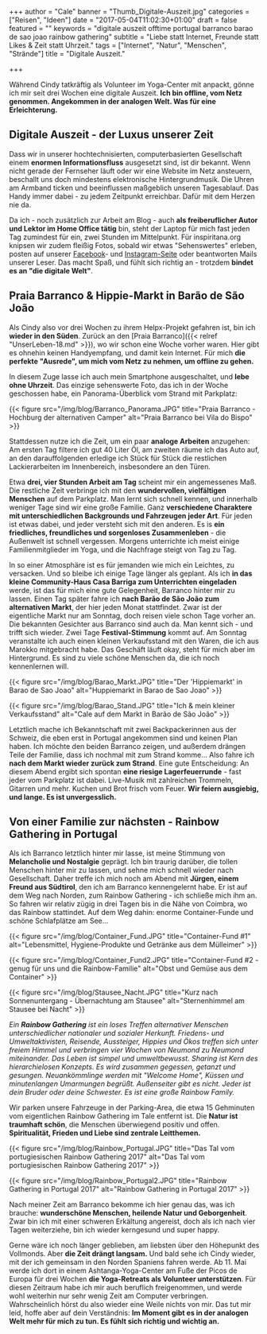 +++
author = "Cale"
banner = "Thumb_Digitale-Auszeit.jpg"
categories = ["Reisen", "Ideen"]
date = "2017-05-04T11:02:30+01:00"
draft = false
featured = ""
keywords = "digitale auszeit offtime portugal barranco barao de sao joao rainbow gathering"
subtitle = "Liebe statt Internet, Freunde statt Likes & Zeit statt Uhrzeit."
tags = ["Internet", "Natur", "Menschen", "Strände"]
title = "Digitale Auszeit."

+++

Während Cindy tatkräftig als Volunteer im Yoga-Center mit anpackt, gönne ich mir seit drei Wochen eine digitale Auszeit. **Ich bin offline, vom Netz genommen. Angekommen in der analogen Welt. Was für eine Erleichterung.**<!--more-->

## Digitale Auszeit - der Luxus unserer Zeit

Dass wir in unserer hochtechnisierten, computerbasierten Gesellschaft einem **enormen Informationsfluss** ausgesetzt sind, ist dir bekannt. Wenn nicht gerade der Fernseher läuft oder wir eine Website im Netz ansteuern, beschallt uns doch mindestens elektronische Hintergrundmusik. Die Uhren am Armband ticken und beeinflussen maßgeblich unseren Tagesablauf. Das Handy immer dabei - zu jedem Zeitpunkt erreichbar. Dafür mit dem Herzen nie da.    

Da ich - noch zusätzlich zur Arbeit am Blog - auch **als freiberuflicher Autor und Lektor im Home Office tätig** bin, steht der Laptop für mich fast jeden Tag zumindest für ein, zwei Stunden im Mittelpunkt. Für inspiritana.org knipsen wir zudem fleißig Fotos, sobald wir etwas "Sehenswertes" erleben, posten auf unserer [Facebook](https://facebook.com/inspiritana.org)- und [Instagram-Seite](https://instagram.com/inspiritana) oder beantworten Mails unserer Leser. Das macht Spaß, und fühlt sich richtig an - trotzdem **bindet es an "die digitale Welt"**.

## Praia Barranco & Hippie-Markt in Barão de São João

Als Cindy also vor drei Wochen zu ihrem Helpx-Projekt gefahren ist, bin ich **wieder in den Süden**. Zurück an den [Praia Barranco]({{< relref "UnserLeben-18.md" >}}), wo wir schon eine Woche vorher waren. Hier gibt es ohnehin keinen Handyempfang, und damit kein Internet. Für mich **die perfekte "Ausrede", um mich vom Netz zu nehmen, um offline zu gehen.**    

In diesem Zuge lasse ich auch mein Smartphone ausgeschaltet, und **lebe ohne Uhrzeit**. Das einzige sehenswerte Foto, das ich in der Woche geschossen habe, ein Panorama-Überblick vom Strand mit Parkplatz:

{{< figure src="/img/blog/Barranco_Panorama.JPG" title="Praia Barranco - Hochburg der alternativen Camper" alt="Praia Barranco bei Vila do Bispo" >}}   

Stattdessen nutze ich die Zeit, um ein paar **analoge Arbeiten** anzugehen: Am ersten Tag filtere ich gut 40 Liter Öl, am zweiten räume ich das Auto auf, an den darauffolgenden erledige ich Stück für Stück die restlichen Lackierarbeiten im Innenbereich, insbesondere an den Türen.    

Etwa **drei, vier Stunden Arbeit am Tag** scheint mir ein angemessenes Maß. Die restliche Zeit verbringe ich mit den **wundervollen, vielfältigen Menschen** auf dem Parkplatz. Man lernt sich schnell kennen, und innerhalb weniger Tage sind wir eine große Familie. Ganz **verschiedene Charaktere mit unterschiedlichen Backgrounds und Fahrzeugen jeder Art**. Für jeden ist etwas dabei, und jeder versteht sich mit den anderen. Es is **ein friedliches, freundliches und sorgenloses Zusammenleben** - die Außenwelt ist schnell vergessen. Morgens unterrichte ich meist einige Familienmitglieder im Yoga, und die Nachfrage steigt von Tag zu Tag. 

In so einer Atmosphäre ist es für jemanden wie mich ein Leichtes, zu versacken. Und so bleibe ich einige Tage länger als geplant. Als ich **in das kleine Community-Haus Casa Barriga zum Unterrichten eingeladen** werde, ist das für mich eine gute Gelegenheit, Barranco hinter mir zu lassen. Einen Tag später fahre ich **nach Barão de São João zum alternativen Markt**, der hier jeden Monat stattfindet. Zwar ist der eigentliche Markt nur am Sonntag, doch reisen viele schon Tage vorher an. Die bekannten Gesichter aus Barranco sind auch da. Man kennt sich - und trifft sich wieder. Zwei Tage **Festival-Stimmung** kommt auf. Am Sonntag veranstalte ich auch einen kleinen Verkaufsstand mit den Waren, die ich aus Marokko mitgebracht habe. Das Geschäft läuft okay, steht für mich aber im Hintergrund. Es sind zu viele schöne Menschen da, die ich noch kennenlernen will.    

{{< figure src="/img/blog/Barao_Markt.JPG" title="Der 'Hippiemarkt' in Barao de Sao Joao" alt="Huppiemarkt in Barao de Sao Joao" >}}  

{{< figure src="/img/blog/Barao_Stand.JPG" title="Ich & mein kleiner Verkaufsstand" alt="Cale auf dem Markt in Barão de São João" >}}  

Letztlich mache ich Bekanntschaft mit zwei Backpackerinnen aus der Schweiz, die eben erst in Portugal angekommen sind und keinen Plan haben. Ich möchte den beiden Barranco zeigen, und außerdem drängen Teile der Familie, dass ich nochmal mit zum Strand komme... Also fahre ich **nach dem Markt wieder zurück zum Strand**. Eine gute Entscheidung: An diesem Abend ergibt sich spontan **eine riesige Lagerfeuerrunde** - fast jeder vom Parkplatz ist dabei. Live-Musik mit zahlreichen Trommeln, Gitarren und mehr. Kuchen und Brot frisch vom Feuer. **Wir feiern ausgiebig, und lange. Es ist unvergesslich.**    

## Von einer Familie zur nächsten - Rainbow Gathering in Portugal

Als ich Barranco letztlich hinter mir lasse, ist meine Stimmung von **Melancholie und Nostalgie** geprägt. Ich bin traurig darüber, die tollen Menschen hinter mir zu lassen, und sehne mich schnell wieder nach Gesellschaft. Daher treffe ich mich noch am Abend mit **Jürgen, einem Freund aus Südtirol**, den ich am Barranco kennengelernt habe. Er ist auf dem Weg nach Norden, zum Rainbow Gathering - ich schließe mich ihm an. So fahren wir relativ zügig in drei Tagen bis in die Nähe von Coimbra, wo das Rainbow stattindet. Auf dem Weg dahin: enorme Container-Funde und schöne Schlafplätze am See...

{{< figure src="/img/blog/Container_Fund.JPG" title="Container-Fund #1" alt="Lebensmittel, Hygiene-Produkte und Getränke aus dem Mülleimer" >}} 

{{< figure src="/img/blog/Container_Fund2.JPG" title="Container-Fund #2 - genug für uns und die Rainbow-Familie" alt="Obst und Gemüse aus dem Container" >}} 

{{< figure src="/img/blog/Stausee_Nacht.JPG" title="Kurz nach Sonnenuntergang - Übernachtung am Stausee" alt="Sternenhimmel am Stausee bei Nacht" >}} 

*Ein __Rainbow Gathering__ ist ein loses Treffen alternativer Menschen unterschiedlicher nationaler und sozialer Herkunft. Friedens- und Umweltaktivisten, Reisende, Aussteiger, Hippies und Ökos treffen sich unter freiem Himmel und verbringen vier Wochen von Neumond zu Neumond miteinander. Das Leben ist simpel und umweltbewusst. Sharing ist Kern des hierarchielosen Konzepts. Es wird zusammen gegessen, getanzt und gesungen. Neuankömmlinge werden mit "Welcome Home", Küssen und minutenlangen Umarmungen begrüßt. Außenseiter gibt es nicht. Jeder ist dein Bruder oder deine Schwester. Es ist eine große Rainbow Family.*

Wir parken unsere Fahrzeuge in der Parking-Area, die etwa 15 Gehminuten vom eigentlichen Rainbow Gathering im Tale entfernt ist. Die **Natur ist traumhaft schön**, die Menschen überwiegend positiv und offen. **Spiritualität, Frieden und Liebe sind zentrale Leitthemen.**    

{{< figure src="/img/blog/Rainbow_Portugal.JPG" title="Das Tal vom portugiesischen Rainbow Gathering 2017" alt="Das Tal vom portugiesischen Rainbow Gathering 2017" >}} 

{{< figure src="/img/blog/Rainbow_Portugal2.JPG" title="Rainbow Gathering in Portugal 2017" alt="Rainbow Gathering in Portugal 2017" >}} 

Nach meiner Zeit am Barranco bekomme ich hier genau das, was ich brauche: **wunderschöne Menschen, heilende Natur und Geborgenheit**. Zwar bin ich mit einer schweren Erkältung angereist, doch als ich nach vier Tagen weiterziehe, bin ich wieder kerngesund und super happy.    

Gerne wäre ich noch länger geblieben, am liebsten über den Höhepunkt des Vollmonds. Aber **die Zeit drängt langsam.** Und bald sehe ich Cindy wieder, mit der ich gemeinsam in den Norden Spaniens fahren werde. Ab 11. Mai werde ich dort in einem Ashtanga-Yoga-Center am Fuße der Picos de Europa für drei Wochen **die Yoga-Retreats als Volunteer unterstützen**. Für diesen Zeitraum habe ich mir auch beruflich freigenommen, und werde wohl weiterhin nur sehr wenig Zeit am Computer verbringen. Wahrscheinlich hörst du also wieder eine Weile nichts von mir. Das tut mir leid, hoffe aber auf dein Verständnis: 
**Im Moment gibt es in der analogen Welt mehr für mich zu tun. Es fühlt sich richtig und wichtig an.**